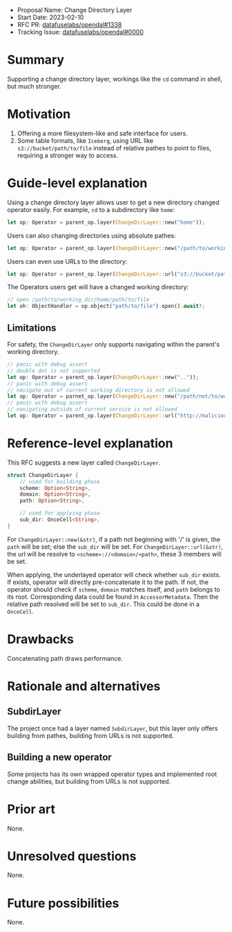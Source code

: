 - Proposal Name: Change Directory Layer
- Start Date: 2023-02-10
- RFC PR: [datafuselabs/opendal#1338](https://github.com/datafuselabs/opendal/pull/1338)
- Tracking Issue: [datafuselabs/opendal#0000](https://github.com/datafuselabs/opendal/issues/0000)

# Summary

Supporting a change directory layer, workings like the `cd` command in shell, but much stronger.

# Motivation

1. Offering a more filesystem-like and safe interface for users.
2. Some table formats, like `Iceberg`, using URL like `s3://bucket/path/to/file` instead of relative pathes to point to files, requiring a stronger way to access.

# Guide-level explanation

Using a change directory layer allows user to get a new directory changed operator easily. For example, `cd` to a subdirectory like `home`:

```rust
let op: Operator = parent_op.layer(ChangeDirLayer::new("home"));
```

Users can also changing directories using absolute pathes:

```rust
let op: Operator = parent_op.layer(ChangeDirLayer::new("/path/to/working_dir/home"));
```

Users can even use URLs to the directory:

```rust
let op: Operator = parent_op.layer(ChangeDirLayer::url("s3://bucket/path/to/working_dir/home"));
```

The Operators users get will have a changed working directory:

```rust
// open /path/to/working_dir/home/path/to/file
let oh: ObjectHandler = op.object("path/to/file").open().await?;
```

## Limitations

For safety, the `ChangeDirLayer` only supports navigating within the parent's working directory.

```rust
// panic with debug assert
// double dot is not supported
let op: Operator = parent_op.layer(ChangeDirLayer::new(".."));
// panic with debug assert
// navigate out of current working directory is not allowed
let op: Operator = parnet_op.layer(ChangeDirLayer::new("/path/not/to/working_dir/home"));
// panic with debug assert
// navigating outside of current service is not allowed
let op: Operator = parent_op.layer(ChangeDirLayer::url("http://malicious.example.com/steal/your/secret"));
```

# Reference-level explanation

This RFC suggests a new layer called `ChangeDirLayer`.

```rust
struct ChangeDirLayer {
    // used for building phase
    scheme: Option<String>,
    domain: Option<String>,
    path: Option<String>,

    // used for applying phase
    sub_dir: OnceCell<String>,
}
```

For `ChangeDirLayer::new(&str)`, if a path not beginning with '/' is given, the `path` will be set; else the `sub_dir` will be set.
For `ChangeDirLayer::url(&str)`, the url will be resolve to `<scheme>://<domain>/<path>`, these 3 members will be set.

When applying, the underlayed operator will check whether `sub_dir` exists. If exists, operator will directly pre-concatenate it to the path.
If not, the operator should check if `scheme`, `domain` matches itself, and `path` belongs to its root. Corresponding data could be found in `AccessorMetadata`.
Then the relative path resolved will be set to `sub_dir`. This could be done in a `OnceCell`.

# Drawbacks

Concatenating path draws performance.

# Rationale and alternatives

## SubdirLayer

The project once had a layer named `SubdirLayer`, but this layer only offers building from pathes, building from URLs is not supported.

## Building a new operator

Some projects has its own wrapped operator types and implemented root change abilities, but building from URLs is not supported.

# Prior art

None.

# Unresolved questions

None.

# Future possibilities

None.
